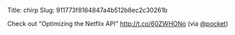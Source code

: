 Title: chirp
Slug: 911773f8164847a4b512b8ec2c30261b

Check out "Optimizing the Netflix API" <a href="http://t.co/60ZWHONo">http://t.co/60ZWHONo</a> (via <a href="http://twitter.com/pocket">@pocket</a>)
